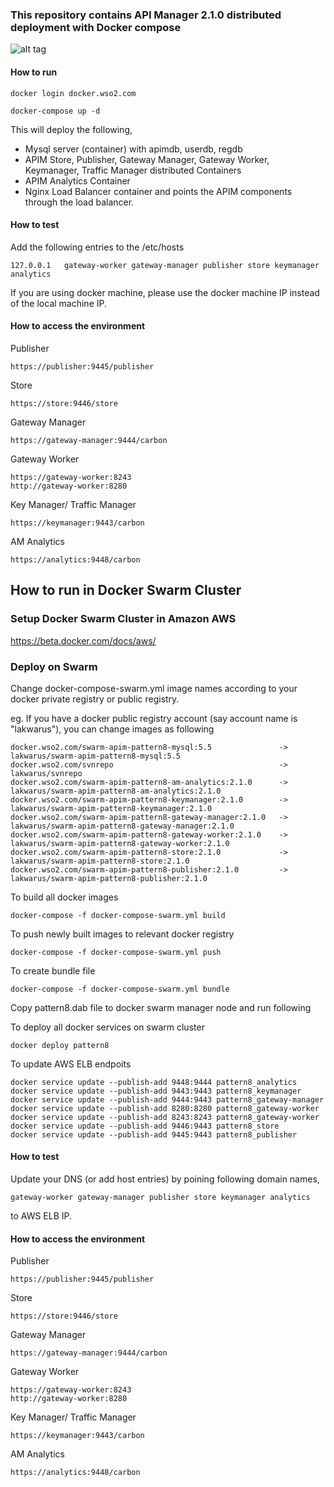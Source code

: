 ### This repository contains API Manager 2.1.0 distributed deployment with Docker compose

![alt tag](https://github.com/wso2/docker-apim/blob/master/docker-compose/patterns/design/am-2.0-pattern-6.png)

#### How to run

 ```docker login docker.wso2.com ```

 ```docker-compose up -d```

This will deploy the following,

* Mysql server (container) with apimdb, userdb, regdb
* APIM Store, Publisher, Gateway Manager, Gateway Worker, Keymanager, Traffic Manager distributed Containers
* APIM Analytics Container
* Nginx Load Balancer container and points the APIM components through the load balancer.

#### How to test

Add the following entries to the /etc/hosts
```
127.0.0.1	gateway-worker gateway-manager publisher store keymanager analytics
```
If you are using docker machine, please use the docker machine IP instead of the local machine IP.

#### How to access the environment

Publisher
```
https://publisher:9445/publisher
```

Store
```
https://store:9446/store
```

Gateway Manager
```
https://gateway-manager:9444/carbon
```

Gateway Worker
```
https://gateway-worker:8243
http://gateway-worker:8280
```

Key Manager/ Traffic Manager
```
https://keymanager:9443/carbon
```

AM Analytics
```
https://analytics:9448/carbon
```



## How to run in Docker Swarm Cluster

### Setup Docker Swarm Cluster in Amazon AWS

https://beta.docker.com/docs/aws/

### Deploy on Swarm

Change docker-compose-swarm.yml image names according to your docker private registry or public registry.

eg. If you have a docker public registry account (say account name is "lakwarus"), you can change images as following

```
docker.wso2.com/swarm-apim-pattern8-mysql:5.5				-> lakwarus/swarm-apim-pattern8-mysql:5.5
docker.wso2.com/svnrepo										-> lakwarus/svnrepo
docker.wso2.com/swarm-apim-pattern8-am-analytics:2.1.0		-> lakwarus/swarm-apim-pattern8-am-analytics:2.1.0
docker.wso2.com/swarm-apim-pattern8-keymanager:2.1.0		-> lakwarus/swarm-apim-pattern8-keymanager:2.1.0
docker.wso2.com/swarm-apim-pattern8-gateway-manager:2.1.0	-> lakwarus/swarm-apim-pattern8-gateway-manager:2.1.0
docker.wso2.com/swarm-apim-pattern8-gateway-worker:2.1.0	-> lakwarus/swarm-apim-pattern8-gateway-worker:2.1.0
docker.wso2.com/swarm-apim-pattern8-store:2.1.0				-> lakwarus/swarm-apim-pattern8-store:2.1.0
docker.wso2.com/swarm-apim-pattern8-publisher:2.1.0			-> lakwarus/swarm-apim-pattern8-publisher:2.1.0

```
To build all docker images
```
docker-compose -f docker-compose-swarm.yml build
```

To push newly built images to relevant docker registry
```
docker-compose -f docker-compose-swarm.yml push
```

To create bundle file
```
docker-compose -f docker-compose-swarm.yml bundle
```

Copy pattern8.dab file to docker swarm manager node and run following

To deploy all docker services on swarm cluster
```
docker deploy pattern8
```
To update AWS ELB endpoits
```
docker service update --publish-add 9448:9444 pattern8_analytics
docker service update --publish-add 9443:9443 pattern8_keymanager
docker service update --publish-add 9444:9443 pattern8_gateway-manager
docker service update --publish-add 8280:8280 pattern8_gateway-worker
docker service update --publish-add 8243:8243 pattern8_gateway-worker
docker service update --publish-add 9446:9443 pattern8_store
docker service update --publish-add 9445:9443 pattern8_publisher
```
#### How to test

Update your DNS (or add host entries) by poining following domain names,
```
gateway-worker gateway-manager publisher store keymanager analytics
```
to AWS ELB IP.  

#### How to access the environment

Publisher
```
https://publisher:9445/publisher
```

Store
```
https://store:9446/store
```

Gateway Manager
```
https://gateway-manager:9444/carbon
```

Gateway Worker
```
https://gateway-worker:8243
http://gateway-worker:8280
```

Key Manager/ Traffic Manager
```
https://keymanager:9443/carbon
```

AM Analytics
```
https://analytics:9448/carbon
```

